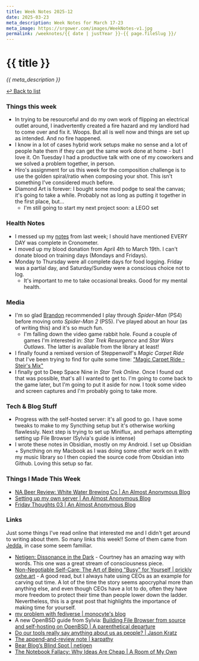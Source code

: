 ```yaml
---
title: Week Notes 2025-12
date: 2025-03-23
meta_description: Week Notes for March 17-23
meta_image: https://srgower.com/images/WeekNotes-v1.jpg
permalink: /weeknotes/{{ date | justYear }}-{{ page.fileSlug }}/
---
```


# {{ title }}


*{{ meta_description }}*

[↩ Back to list](/weeknotes/)



### Things this week 

- In trying to be resourceful and do my own work of flipping an electrical outlet around, I inadvertently created a fire hazard and my landlord had to come over and fix it. Woops. But all is well now and things are set up as intended. And no fire happened. 
- I know in a lot of cases hybrid work setups make no sense and a lot of people hate them if they can get the same work done at home - but I love it. On Tuesday I had a productive talk with one of my coworkers and we solved a problem together, in person. 
- Hiro's assignment for us this week for the composition challenge is to use the golden spiral/ratio when composing your shot. This isn't something I've considered much before. 
- Diamond Art is forever: I bought some mod podge to seal the canvas; it's going to take a while. Probably not as long as putting it together in the first place, but...
	- I'm still going to start my next project soon: a LEGO set

### Health Notes

- I messed up my [notes](/weeknotes/2025-week-11/) from last week; I should have mentioned EVERY DAY was complete in Cronometer.
- I moved up my blood donation from April 4th to March 19th. I can't donate blood on training days (Mondays and Fridays).
- Monday to Thursday were all complete days for food logging. Friday was a partial day, and Saturday/Sunday were a conscious choice not to log. 
	- It's important to me to take occasional breaks. Good for my mental health. 

### Media 

- I'm so glad <a href="https://brandons-journal.com" class="nametag">Brandon</a> recommended I play through *Spider-Man* (PS4) before moving onto *Spider-Man 2* (PS5). I've played about an hour (as of writing this) and it's so much fun.
	- I'm falling down the video game rabbit hole. Found a couple of games I'm interested in: *Star Trek Resurgence* and *Star Wars Outlaws*. The latter is available from the library at least!
- I finally found a remixed version of Steppenwolf's *Magic Carpet Ride* that I've been trying to find for quite some time: ["Magic Carpet Ride - Steir's Mix"](https://open.spotify.com/track/3qhq2yD8nQqtO2cOHjnDix?si=PBgBM2H0QoyN0Np5-fiAzw&context=spotify%3Aplaylist%3A37i9dQZF1E8PXQFFGMTIlH)
- I finally got to Deep Space Nine in *Star Trek Online*. Once I found out that was possible, that's all I wanted to get to. I'm going to come back to the game later, but I'm going to put it aside for now. I took some video and screen captures and I'm probably going to take more.

### Tech & Blog Stuff 


- Progress with the self-hosted server: it's all good to go. I have some tweaks to make to my Syncthing setup but it's otherwise working flawlessly. Next step is trying to set up Miniflux, and perhaps attempting setting up File Browser (Sylvia's guide is intense)
- I wrote these notes in Obsidian, mostly on my Android. I set up Obsidian + Syncthing on my Macbook as I was doing some other work on it with my music library so I then copied the source code from Obsidian into Github. Loving this setup so far. 

### Things I Made This Week

- [NA Beer Review: White Water Brewing Co | An Almost Anonymous Blog](https://lwgrs.bearblog.dev/na-beer-review-white-water-brewing-co/)
- [Setting up my own server | An Almost Anonymous Blog](https://lwgrs.bearblog.dev/setting-up-my-own-server/)
- [Friday Thoughts 03 | An Almost Anonymous Blog](https://lwgrs.bearblog.dev/friday-thoughts-03/)



### Links 

Just some things I've read online that interested me and I didn't get around to writing about them. So many links this week!! Some of them came from <a href="https://notes.jeddacp.com" class="nametag">Jedda</a>, in case some seem familiar. 

- [Netigen: Dissonance in the Dark](https://netigen.com/read/dissonance-in-the-dark) - Courtney has an amazing way with words. This one was a great stream of consciousness piece. 
- [Non-Negotiable Self-Care: The Art of Being "Busy" for Yourself | prickly oxhe.art](https://prickly.oxhe.art/non-negotiable-self-care/) - A good read, but I always hate using CEOs as an example for carving out time. A lot of the time the story seems apocryphal more than anything else, and even though CEOs have a lot to do, often they have more freedom to protect their time than people lower down the ladder. Nevertheless, this is a great post that highlights the importance of making time for yourself.
- [my problem with fediverse | monocyte's blog](https://monocyte.bearblog.dev/my-problem-with-fediverse/)
- A new OpenBSD guide from Sylvia: [Building File Browser from source and self-hosting on OpenBSD | A parenthetical departure](https://squ.eeeee.lol/file-browser-on-openbsd/) 
- [Do our tools really say anything about us as people? | Jason Kratz](https://world.hey.com/jasonekratz/do-our-tools-really-say-anything-about-us-as-people-d63aeec8)
- [The append-and-review note | karpathy](https://karpathy.bearblog.dev/the-append-and-review-note/)
- [Bear Blog’s Blind Spot | netigen](https://netigen.com/read/bear-blogs-blind-spot) 
- [The Notebook Fallacy: Why Ideas Are Cheap | A Room of My Own](https://spasic.me/posts/the-notebook-fallacy-why-ideas-are-cheap)
